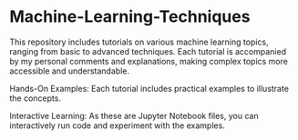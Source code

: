 # Machine-Learning-Techniques

This repository includes tutorials on various machine learning topics, ranging from basic to advanced techniques. Each tutorial is accompanied by my personal comments and explanations, making complex topics more accessible and understandable.

Hands-On Examples: Each tutorial includes practical examples to illustrate the concepts.

Interactive Learning: As these are Jupyter Notebook files, you can interactively run code and experiment with the examples.
